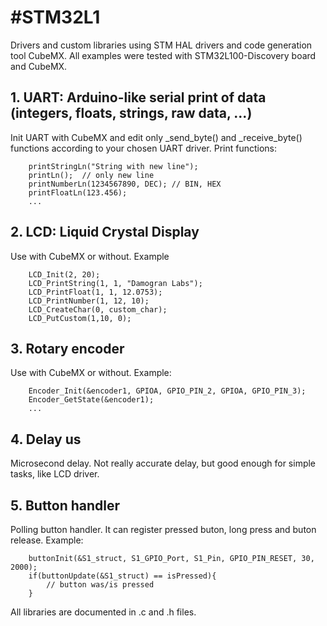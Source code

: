 #STM32L1
===================

Drivers and custom libraries using STM HAL drivers and code generation tool CubeMX. 
All examples were tested with STM32L100-Discovery board and CubeMX. 

## 1. UART: Arduino-like serial print of data (integers, floats, strings, raw data, ...)
Init UART with CubeMX and edit only _send_byte() and _receive_byte() functions according to your chosen UART driver.
Print functions:
```
	printStringLn("String with new line");
	printLn();	// only new line
	printNumberLn(1234567890, DEC); // BIN, HEX
	printFloatLn(123.456);
	...
```

## 2. LCD: Liquid Crystal Display
Use with CubeMX or without.
Example
```
	LCD_Init(2, 20);
	LCD_PrintString(1, 1, "Damogran Labs");
	LCD_PrintFloat(1, 1, 12.0753);
	LCD_PrintNumber(1, 12, 10);
	LCD_CreateChar(0, custom_char);
	LCD_PutCustom(1,10, 0);

```
	
## 3. Rotary encoder
Use with CubeMX or without.
Example:
```
	Encoder_Init(&encoder1, GPIOA, GPIO_PIN_2, GPIOA, GPIO_PIN_3);
	Encoder_GetState(&encoder1);
	...
```
	
## 4. Delay us
Microsecond delay. Not really accurate delay, but good enough for simple tasks, like LCD driver.

## 5. Button handler
Polling button handler. It can register pressed buton, long press and buton release.
Example:
```
	buttonInit(&S1_struct, S1_GPIO_Port, S1_Pin, GPIO_PIN_RESET, 30, 2000);
	if(buttonUpdate(&S1_struct) == isPressed){
		// button was/is pressed
	}	
```

All libraries are documented in .c and .h files.